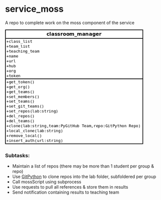 # service_moss
A repo to complete work on the moss component of the service  

![classroom_manager](service_moss.png)

### Subtasks:  
* Maintain a list of repos (there may be more than 1 student per group & repo)  
* Use [GitPython](http://gitpython.readthedocs.io/en/stable/index.html) to clone repos into the lab folder, subfoldered  per group  
* Call mossScript using subprocess  
* Use requests to pull all references & store them in results
* Send notification containing results to teaching team  

